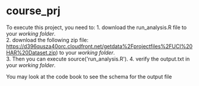 # course_prj


To execute this project, you need to:
    1. download the run_analysis.R file to your *working folder*.  
    2. download the following zip file: https://d396qusza40orc.cloudfront.net/getdata%2Fprojectfiles%2FUCI%20HAR%20Dataset.zip) to your *working folder*.  
    3. Then you can execute source('run_analysis.R').
    4. verify the output.txt in your *working folder*.
    
You may look at the code book to see the schema for the output file    
    
    